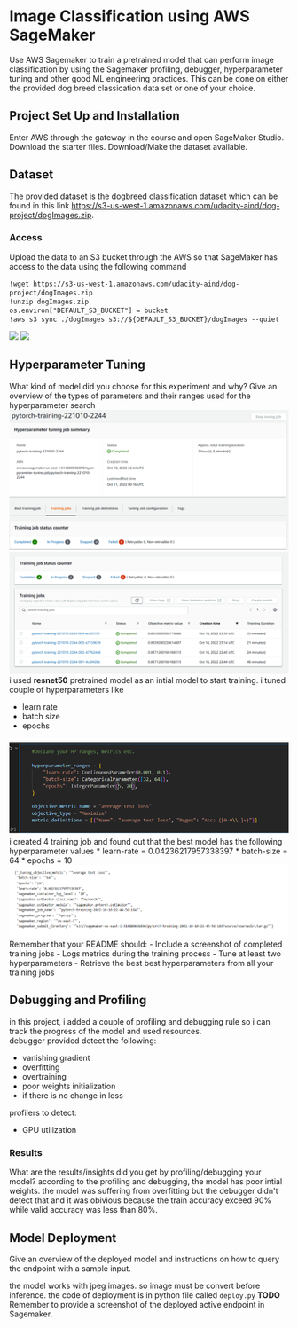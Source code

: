# Image Classification using AWS SageMaker

Use AWS Sagemaker to train a pretrained model that can perform image classification by using the Sagemaker profiling, debugger, hyperparameter tuning and other good ML engineering practices. This can be done on either the provided dog breed classication data set or one of your choice.

## Project Set Up and Installation
Enter AWS through the gateway in the course and open SageMaker Studio. 
Download the starter files.
Download/Make the dataset available. 

## Dataset
The provided dataset is the dogbreed classification dataset which can be found in this link https://s3-us-west-1.amazonaws.com/udacity-aind/dog-project/dogImages.zip.


### Access
Upload the data to an S3 bucket through the AWS so that SageMaker has access to the data using the following command
```
!wget https://s3-us-west-1.amazonaws.com/udacity-aind/dog-project/dogImages.zip
!unzip dogImages.zip 
os.environ["DEFAULT_S3_BUCKET"] = bucket
!aws s3 sync ./dogImages s3://${DEFAULT_S3_BUCKET}/dogImages --quiet
```
<img src='image/data-1.png'>
<img src='image/data-2.png'>

## Hyperparameter Tuning
What kind of model did you choose for this experiment and why? Give an overview of the types of parameters and their ranges used for the hyperparameter search
<img src='images\hyperparameter-tuning.png'>
<img src='images\tuning-rest.png'>
i used **resnet50** pretrained model as an intial model to start training. i tuned couple of hyperparameters like 
* learn rate
* batch size
* epochs
<img src='images\hyper-ranges.png'>
i created 4 training job and found out that the best model has the following hyperparameter values
* learn-rate = 0.04236217957338397
* batch-size = 64
* epochs = 10
<img src='images\hyper-bestvalue.png'>
Remember that your README should:
- Include a screenshot of completed training jobs
- Logs metrics during the training process
- Tune at least two hyperparameters
- Retrieve the best best hyperparameters from all your training jobs

## Debugging and Profiling
in this project, i added a couple of profiling and debugging rule so i can track the progress of the model and used resources.<br>
debugger provided detect the following:
- vanishing gradient
- overfitting
- overtraining
- poor weights initialization
- if there is no change in loss

profilers to detect:
- GPU utilization

### Results
What are the results/insights did you get by profiling/debugging your model?
according to the profiling and debugging, the model has poor intial weights. the model was suffering from overfitting but the debugger didn't detect that and it was obivious because the train accuracy exceed 90% while valid accuracy was less than 80%. 

## Model Deployment
Give an overview of the deployed model and instructions on how to query the endpoint with a sample input.

the model works with jpeg images. so image must be convert before inference. the code of deployment is in python file called `deploy.py`
**TODO** Remember to provide a screenshot of the deployed active endpoint in Sagemaker.


